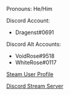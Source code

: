 Pronouns: He/Him

Discord Account:
- Dragenst#0691

Discord Alt Accounts:
- VoidRose#9518
- WhiteRose#0117

<a href="https://steamcommunity.com/id/Dragenst1" target="_blank">Steam User Profile</a>

<a href="https://discord.com/invite/Fnpe7tCj5d" target="_blank">Discord Stream Server</a>
